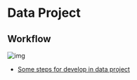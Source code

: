 # Data Project

## Workflow
![img](ttps://github.com/daniellj/DataScience/blob/master/DataProjectWorkflow/img/CRISP-DM_Process_Diagram.png)

* [Some steps for develop in data project](https://github.com/aakashtandel/misc_projects/blob/master/Data%20Science%20Workflow%20Project/Data%20Science%20Workflow.pdf)